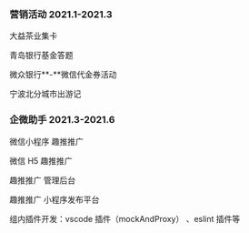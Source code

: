 ### 营销活动 2021.1-2021.3

大益茶业集卡

青岛银行基金答题

微众银行**-**微信代金券活动

宁波北分城市出游记

### 企微助手 2021.3-2021.6

微信小程序 趣推推广

微信 H5 趣推推广

趣推推广 管理后台

趣推推广 小程序发布平台

组内插件开发：vscode 插件（mockAndProxy） 、eslint 插件等


